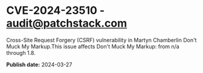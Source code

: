 # CVE-2024-23510 - audit@patchstack.com

Cross-Site Request Forgery (CSRF) vulnerability in Martyn Chamberlin Don't Muck My Markup.This issue affects Don't Muck My Markup: from n/a through 1.8.



**Publish date:** 2024-03-27
